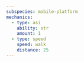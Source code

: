 ```yaml
---
subspecies: mobile-platform
mechanics:
  - type: asi
    ability: str
    amount: 1
  - type: speed
    speed: walk
    distance: 25
---
```

